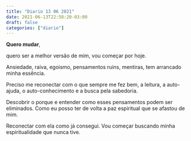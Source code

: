 ```yaml
---
title: "Diario 13 06 2021"
date: 2021-06-13T22:58:20-03:00
draft: false
categories: ["diario"]
---
```


**Quero mudar**,

quero ser a melhor versão de mim, vou começar por hoje.

Ansiedade, raiva, egoismo, pensamentos ruins, mentiras, tem arrancado minha essência.

Preciso me reconectar com o que sempre me fez bem, a leitura, a auto-ajuda, o auto-conhecimento e a busca pela sabedoria.

Descobrir o porque e entender como esses pensamentos podem ser eliminados. Como eu posso ter de volta a paz espiritual que se afastou de mim.

Reconectar com ela como já consegui. Vou começar buscando minha espiritualidade que nunca tive.
